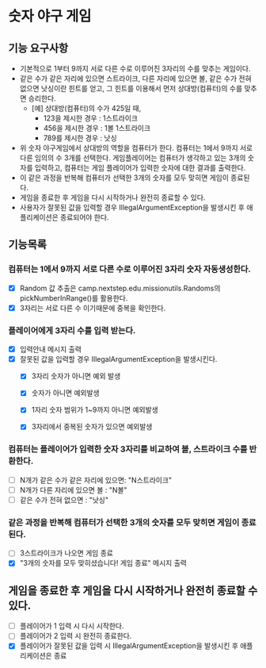 # 숫자 야구 게임
## 기능 요구사항

- 기본적으로 1부터 9까지 서로 다른 수로 이루어진 3자리의 수를 맞추는 게임이다.
- 같은 수가 같은 자리에 있으면 스트라이크, 다른 자리에 있으면 볼, 같은 수가 전혀 없으면 낫싱이란 힌트를 얻고, 그 힌트를
  이용해서 먼저 상대방(컴퓨터)의 수를 맞추면 승리한다.
  - [예] 상대방(컴퓨터)의 수가 425일 때,
    - 123을 제시한 경우 : 1스트라이크 
    - 456을 제시한 경우 : 1볼 1스트라이크 
    - 789를 제시한 경우 : 낫싱
- 위 숫자 야구게임에서 상대방의 역할을 컴퓨터가 한다. 컴퓨터는 1에서 9까지 서로 다른 임의의 수 3개를 선택한다. 
  게임플레이어는 컴퓨터가 생각하고 있는 3개의 숫자를 입력하고, 컴퓨터는 게임 플레이어가 입력한 숫자에 대한 결과를 출력한다.
- 이 같은 과정을 반복해 컴퓨터가 선택한 3개의 숫자를 모두 맞히면 게임이 종료된다.
- 게임을 종료한 후 게임을 다시 시작하거나 완전히 종료할 수 있다.
- 사용자가 잘못된 값을 입력할 경우 IllegalArgumentException을 발생시킨 후 애플리케이션은 종료되어야 한다.

## 기능목록

### 컴퓨터는 1에서 9까지 서로 다른 수로 이루어진 3자리 숫자 자동생성한다.
- [x] Random 값 추출은 camp.nextstep.edu.missionutils.Randoms의 pickNumberInRange()를 활용한다.
- [x] 3자리는 서로 다른 수 이기때문에 중복을 확인한다.

### 플레이어에게 3자리 수를 입력 받는다. 
- [x] 입력안내 메시지 출력
- [x] 잘못된 값을 입력할 경우 IllegalArgumentException을 발생시킨다.
  - [x] 3자리 숫자가 아니면 예외 발생
  - [x] 숫자가 아니면 예외발생
  - [x] 1자리 숫자 범위가 1~9까지 아니면 예외발생
  - [x] 3자리에서 중복된 숫자가 있으면 예외발생
  
  
### 컴퓨터는 플레이어가 입력한 숫자 3자리를 비교하여 볼, 스트라이크 수를 반환한다.
- [ ] N개가 같은 수가 같은 자리에 있으면: "N스트라이크"
- [ ] N개가 다른 자리에 있으면 볼 : "N볼"
- [ ] 같은 수가 전혀 없으면 : "낫싱"

### 같은 과정을 반복해 컴퓨터가 선택한 3개의 숫자를 모두 맞히면 게임이 종료된다.
- [ ] 3스트라이크가 나오면 게임 종료
- [x] "3개의 숫자를 모두 맞히셨습니다! 게임 종료" 메시지 출력 

## 게임을 종료한 후 게임을 다시 시작하거나 완전히 종료할 수 있다.
- [ ] 플레이어가 1 입력 시 다시 시작한다.
- [ ] 플레이어가 2 입력 시 완전히 종료한다.
- [x] 플레이어가 잘못된 값을 입력 시 IllegalArgumentException을 발생시킨 후 애플리케이션은 종료